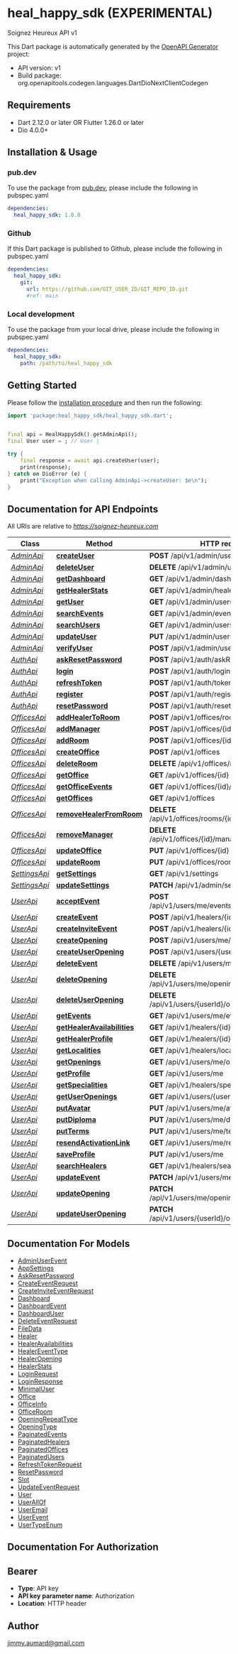 # heal_happy_sdk (EXPERIMENTAL)
Soignez Heureux API v1

This Dart package is automatically generated by the [OpenAPI Generator](https://openapi-generator.tech) project:

- API version: v1
- Build package: org.openapitools.codegen.languages.DartDioNextClientCodegen

## Requirements

* Dart 2.12.0 or later OR Flutter 1.26.0 or later
* Dio 4.0.0+

## Installation & Usage

### pub.dev
To use the package from [pub.dev](https://pub.dev), please include the following in pubspec.yaml
```yaml
dependencies:
  heal_happy_sdk: 1.0.0
```

### Github
If this Dart package is published to Github, please include the following in pubspec.yaml
```yaml
dependencies:
  heal_happy_sdk:
    git:
      url: https://github.com/GIT_USER_ID/GIT_REPO_ID.git
      #ref: main
```

### Local development
To use the package from your local drive, please include the following in pubspec.yaml
```yaml
dependencies:
  heal_happy_sdk:
    path: /path/to/heal_happy_sdk
```

## Getting Started

Please follow the [installation procedure](#installation--usage) and then run the following:

```dart
import 'package:heal_happy_sdk/heal_happy_sdk.dart';


final api = HealHappySdk().getAdminApi();
final User user = ; // User | 

try {
    final response = await api.createUser(user);
    print(response);
} catch on DioError (e) {
    print("Exception when calling AdminApi->createUser: $e\n");
}

```

## Documentation for API Endpoints

All URIs are relative to *https://soignez-heureux.com*

Class | Method | HTTP request | Description
------------ | ------------- | ------------- | -------------
[*AdminApi*](doc/AdminApi.md) | [**createUser**](doc/AdminApi.md#createuser) | **POST** /api/v1/admin/users | 
[*AdminApi*](doc/AdminApi.md) | [**deleteUser**](doc/AdminApi.md#deleteuser) | **DELETE** /api/v1/admin/users/{id} | 
[*AdminApi*](doc/AdminApi.md) | [**getDashboard**](doc/AdminApi.md#getdashboard) | **GET** /api/v1/admin/dashboard | 
[*AdminApi*](doc/AdminApi.md) | [**getHealerStats**](doc/AdminApi.md#gethealerstats) | **GET** /api/v1/admin/healers/stats | 
[*AdminApi*](doc/AdminApi.md) | [**getUser**](doc/AdminApi.md#getuser) | **GET** /api/v1/admin/users/{id} | 
[*AdminApi*](doc/AdminApi.md) | [**searchEvents**](doc/AdminApi.md#searchevents) | **GET** /api/v1/admin/events | 
[*AdminApi*](doc/AdminApi.md) | [**searchUsers**](doc/AdminApi.md#searchusers) | **GET** /api/v1/admin/users | 
[*AdminApi*](doc/AdminApi.md) | [**updateUser**](doc/AdminApi.md#updateuser) | **PUT** /api/v1/admin/users/{id} | 
[*AdminApi*](doc/AdminApi.md) | [**verifyUser**](doc/AdminApi.md#verifyuser) | **POST** /api/v1/admin/users/{id}/verify | 
[*AuthApi*](doc/AuthApi.md) | [**askResetPassword**](doc/AuthApi.md#askresetpassword) | **POST** /api/v1/auth/askResetPassword | 
[*AuthApi*](doc/AuthApi.md) | [**login**](doc/AuthApi.md#login) | **POST** /api/v1/auth/login | 
[*AuthApi*](doc/AuthApi.md) | [**refreshToken**](doc/AuthApi.md#refreshtoken) | **POST** /api/v1/auth/token/refresh | 
[*AuthApi*](doc/AuthApi.md) | [**register**](doc/AuthApi.md#register) | **POST** /api/v1/auth/register | 
[*AuthApi*](doc/AuthApi.md) | [**resetPassword**](doc/AuthApi.md#resetpassword) | **POST** /api/v1/auth/resetPassword | 
[*OfficesApi*](doc/OfficesApi.md) | [**addHealerToRoom**](doc/OfficesApi.md#addhealertoroom) | **POST** /api/v1/offices/rooms/{id}/healers | 
[*OfficesApi*](doc/OfficesApi.md) | [**addManager**](doc/OfficesApi.md#addmanager) | **POST** /api/v1/offices/{id}/managers | 
[*OfficesApi*](doc/OfficesApi.md) | [**addRoom**](doc/OfficesApi.md#addroom) | **POST** /api/v1/offices/{id}/rooms | 
[*OfficesApi*](doc/OfficesApi.md) | [**createOffice**](doc/OfficesApi.md#createoffice) | **POST** /api/v1/offices | 
[*OfficesApi*](doc/OfficesApi.md) | [**deleteRoom**](doc/OfficesApi.md#deleteroom) | **DELETE** /api/v1/offices/rooms/{id} | 
[*OfficesApi*](doc/OfficesApi.md) | [**getOffice**](doc/OfficesApi.md#getoffice) | **GET** /api/v1/offices/{id} | 
[*OfficesApi*](doc/OfficesApi.md) | [**getOfficeEvents**](doc/OfficesApi.md#getofficeevents) | **GET** /api/v1/offices/{id}/events | 
[*OfficesApi*](doc/OfficesApi.md) | [**getOffices**](doc/OfficesApi.md#getoffices) | **GET** /api/v1/offices | 
[*OfficesApi*](doc/OfficesApi.md) | [**removeHealerFromRoom**](doc/OfficesApi.md#removehealerfromroom) | **DELETE** /api/v1/offices/rooms/{id}/healers/{healerId} | 
[*OfficesApi*](doc/OfficesApi.md) | [**removeManager**](doc/OfficesApi.md#removemanager) | **DELETE** /api/v1/offices/{id}/managers/{managerId} | 
[*OfficesApi*](doc/OfficesApi.md) | [**updateOffice**](doc/OfficesApi.md#updateoffice) | **PUT** /api/v1/offices/{id} | 
[*OfficesApi*](doc/OfficesApi.md) | [**updateRoom**](doc/OfficesApi.md#updateroom) | **PUT** /api/v1/offices/rooms/{id} | 
[*SettingsApi*](doc/SettingsApi.md) | [**getSettings**](doc/SettingsApi.md#getsettings) | **GET** /api/v1/settings | 
[*SettingsApi*](doc/SettingsApi.md) | [**updateSettings**](doc/SettingsApi.md#updatesettings) | **PATCH** /api/v1/admin/settings | 
[*UserApi*](doc/UserApi.md) | [**acceptEvent**](doc/UserApi.md#acceptevent) | **POST** /api/v1/users/me/events/{eventId}/accept | 
[*UserApi*](doc/UserApi.md) | [**createEvent**](doc/UserApi.md#createevent) | **POST** /api/v1/healers/{id}/events | 
[*UserApi*](doc/UserApi.md) | [**createInviteEvent**](doc/UserApi.md#createinviteevent) | **POST** /api/v1/healers/{id}/inviteToEvent | 
[*UserApi*](doc/UserApi.md) | [**createOpening**](doc/UserApi.md#createopening) | **POST** /api/v1/users/me/openings | 
[*UserApi*](doc/UserApi.md) | [**createUserOpening**](doc/UserApi.md#createuseropening) | **POST** /api/v1/users/{userId}/openings | 
[*UserApi*](doc/UserApi.md) | [**deleteEvent**](doc/UserApi.md#deleteevent) | **DELETE** /api/v1/users/me/events/{eventId} | 
[*UserApi*](doc/UserApi.md) | [**deleteOpening**](doc/UserApi.md#deleteopening) | **DELETE** /api/v1/users/me/openings/{openingId} | 
[*UserApi*](doc/UserApi.md) | [**deleteUserOpening**](doc/UserApi.md#deleteuseropening) | **DELETE** /api/v1/users/{userId}/openings/{openingId} | 
[*UserApi*](doc/UserApi.md) | [**getEvents**](doc/UserApi.md#getevents) | **GET** /api/v1/users/me/events | 
[*UserApi*](doc/UserApi.md) | [**getHealerAvailabilities**](doc/UserApi.md#gethealeravailabilities) | **GET** /api/v1/healers/{id}/availabilities | 
[*UserApi*](doc/UserApi.md) | [**getHealerProfile**](doc/UserApi.md#gethealerprofile) | **GET** /api/v1/healers/{id} | 
[*UserApi*](doc/UserApi.md) | [**getLocalities**](doc/UserApi.md#getlocalities) | **GET** /api/v1/healers/localities | 
[*UserApi*](doc/UserApi.md) | [**getOpenings**](doc/UserApi.md#getopenings) | **GET** /api/v1/users/me/openings | 
[*UserApi*](doc/UserApi.md) | [**getProfile**](doc/UserApi.md#getprofile) | **GET** /api/v1/users/me | 
[*UserApi*](doc/UserApi.md) | [**getSpecialities**](doc/UserApi.md#getspecialities) | **GET** /api/v1/healers/specialities | 
[*UserApi*](doc/UserApi.md) | [**getUserOpenings**](doc/UserApi.md#getuseropenings) | **GET** /api/v1/users/{userId}/openings | 
[*UserApi*](doc/UserApi.md) | [**putAvatar**](doc/UserApi.md#putavatar) | **PUT** /api/v1/users/me/avatar | 
[*UserApi*](doc/UserApi.md) | [**putDiploma**](doc/UserApi.md#putdiploma) | **PUT** /api/v1/users/me/diploma | 
[*UserApi*](doc/UserApi.md) | [**putTerms**](doc/UserApi.md#putterms) | **PUT** /api/v1/users/me/terms | 
[*UserApi*](doc/UserApi.md) | [**resendActivationLink**](doc/UserApi.md#resendactivationlink) | **GET** /api/v1/users/me/resendActivationLink | 
[*UserApi*](doc/UserApi.md) | [**saveProfile**](doc/UserApi.md#saveprofile) | **PUT** /api/v1/users/me | 
[*UserApi*](doc/UserApi.md) | [**searchHealers**](doc/UserApi.md#searchhealers) | **GET** /api/v1/healers/search | 
[*UserApi*](doc/UserApi.md) | [**updateEvent**](doc/UserApi.md#updateevent) | **PATCH** /api/v1/users/me/events/{eventId} | 
[*UserApi*](doc/UserApi.md) | [**updateOpening**](doc/UserApi.md#updateopening) | **PATCH** /api/v1/users/me/openings/{openingId} | 
[*UserApi*](doc/UserApi.md) | [**updateUserOpening**](doc/UserApi.md#updateuseropening) | **PATCH** /api/v1/users/{userId}/openings/{openingId} | 


## Documentation For Models

 - [AdminUserEvent](doc/AdminUserEvent.md)
 - [AppSettings](doc/AppSettings.md)
 - [AskResetPassword](doc/AskResetPassword.md)
 - [CreateEventRequest](doc/CreateEventRequest.md)
 - [CreateInviteEventRequest](doc/CreateInviteEventRequest.md)
 - [Dashboard](doc/Dashboard.md)
 - [DashboardEvent](doc/DashboardEvent.md)
 - [DashboardUser](doc/DashboardUser.md)
 - [DeleteEventRequest](doc/DeleteEventRequest.md)
 - [FileData](doc/FileData.md)
 - [Healer](doc/Healer.md)
 - [HealerAvailabilities](doc/HealerAvailabilities.md)
 - [HealerEventType](doc/HealerEventType.md)
 - [HealerOpening](doc/HealerOpening.md)
 - [HealerStats](doc/HealerStats.md)
 - [LoginRequest](doc/LoginRequest.md)
 - [LoginResponse](doc/LoginResponse.md)
 - [MinimalUser](doc/MinimalUser.md)
 - [Office](doc/Office.md)
 - [OfficeInfo](doc/OfficeInfo.md)
 - [OfficeRoom](doc/OfficeRoom.md)
 - [OpeningRepeatType](doc/OpeningRepeatType.md)
 - [OpeningType](doc/OpeningType.md)
 - [PaginatedEvents](doc/PaginatedEvents.md)
 - [PaginatedHealers](doc/PaginatedHealers.md)
 - [PaginatedOffices](doc/PaginatedOffices.md)
 - [PaginatedUsers](doc/PaginatedUsers.md)
 - [RefreshTokenRequest](doc/RefreshTokenRequest.md)
 - [ResetPassword](doc/ResetPassword.md)
 - [Slot](doc/Slot.md)
 - [UpdateEventRequest](doc/UpdateEventRequest.md)
 - [User](doc/User.md)
 - [UserAllOf](doc/UserAllOf.md)
 - [UserEmail](doc/UserEmail.md)
 - [UserEvent](doc/UserEvent.md)
 - [UserTypeEnum](doc/UserTypeEnum.md)


## Documentation For Authorization


## Bearer

- **Type**: API key
- **API key parameter name**: Authorization
- **Location**: HTTP header


## Author

jimmy.aumard@gmail.com


